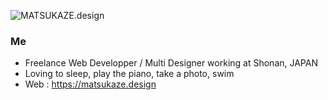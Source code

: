 
![MATSUKAZE.design](https://github.com/mach3/mach3/raw/master/matsukaze-design.png)

### Me

- Freelance Web Developper / Multi Designer working at Shonan, JAPAN
- Loving to sleep, play the piano, take a photo, swim
- Web : https://matsukaze.design


<!--
**mach3/mach3** is a ✨ _special_ ✨ repository because its `README.md` (this file) appears on your GitHub profile.

Here are some ideas to get you started:

- 🔭 I’m currently working on ...
- 🌱 I’m currently learning ...
- 👯 I’m looking to collaborate on ...
- 🤔 I’m looking for help with ...
- 💬 Ask me about ...
- 📫 How to reach me: ...
- 😄 Pronouns: ...
- ⚡ Fun fact: ...
-->
